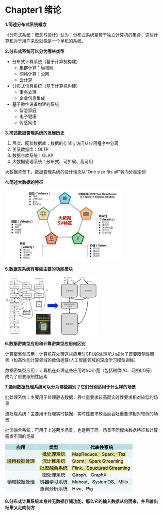# Chapter1 绪论

**1.简述分布式系统概念**

 《分布式系统：概念与设计》认为：分布式系统是若干独立计算机的集合，这些计算机对于用户来说就像是一个单机的系统。

**2.分布式系统可以分为哪些类型**

- 分布式计算系统（基于计算机构建）
  - 集群计算：局域网
  - 网格计算：公网
  - 云计算
- 分布式信息系统（基于计算机构建）
  - 事务处理
  - 企业信息集成
- 基于微性设备构建的系统
  - 智慧家庭
  - 电子健康
  - 传感网络

**3.简述数据管理系统的发展历史**

1. 层次、网状数据库：数据的存储与访问从应用程序中分离
2. 关系数据库：OLTP
3. 数据仓库系统：OLAP
4. 大数据管理系统：分布式、可扩展、高可用

大数据背景下，数据管理系统的设计理念从"One size fits all"转向分类定制

**4.简述大数据的特征**

<img src="static/5v.png" alt="5v" style="zoom:50%;" />

**5.数据库系统有哪些主要的功能模块**

<img src="static/db-struct.png" alt="db-struct" style="zoom:30%;" />

**6.数据密集型应用和计算密集型应用何区别**

计算密集型应用：计算机在处理这些应用时CPU的处理能力成为了首要限制性因素（如高性能计算领域的数值运算/人工智能领域的深度学习模型训练）

数据密集型应用：计算机在处理这些应用时I/O带宽（包括磁盘I/O、网络I/O等）成为了首要限制性因素

**7.通用数据处理系统可以分为哪些类别？它们分别适用于什么样的场景**

批处理系统：主要用于处理静态数据，吞吐量要求较高而实时性要求相对较低的场景

流处理系统：主要用于处理实时数据，实时性要求较高而吞吐量要求相对较低的场景

批流融合系统：可用于上述两类场景，也适用于同一场景不同模块数据特征和计算需求不同的场景

<img src="static/general-data-processing.png" alt="general-data-processing" style="zoom:50%;" />

**8.分布式计算系统本身并无数据存储功能，那么它的输入数据从何而来，并且输出结果又走向何方**

